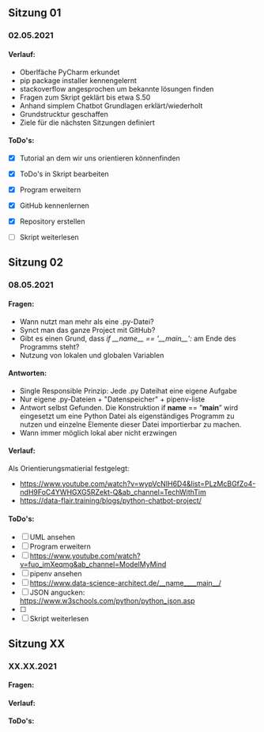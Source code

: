 ## Sitzung 01 
### 02.05.2021

#### Verlauf:
* Oberlfäche PyCharm erkundet
* pip package installer kennengelernt
* stackoverflow angesprochen um bekannte lösungen finden
* Fragen zum Skript geklärt bis etwa S.50
* Anhand simplem Chatbot Grundlagen erklärt/wiederholt
* Grundstrucktur geschaffen
* Ziele für die nächsten Sitzungen definiert

#### ToDo's:
- [x] Tutorial an dem wir uns orientieren könnenfinden
- [x] ToDo's in Skript bearbeiten
- [x] Program erweitern 
- [x] GitHub kennenlernen
- [x] Repository erstellen
- [ ] Skript weiterlesen


## Sitzung 02
### 08.05.2021
#### Fragen:
* Wann nutzt man mehr als eine .py-Datei?
* Synct man das ganze Project mit GitHub?
* Gibt es einen Grund, dass *if \_\_name\_\_ == '\_\_main\_\_':* am Ende des Programms steht?
* Nutzung von lokalen und globalen Variablen
#### Antworten:
* Single Responsible Prinzip: Jede .py Dateihat eine eigene Aufgabe
* Nur eigene .py-Dateien + "Datenspeicher" + pipenv-liste
* Antwort selbst Gefunden. Die Konstruktion if __name__ == ”__main__” wird eingesetzt um eine Python Datei als eigenständiges Programm zu nutzen und einzelne Elemente dieser Datei importierbar zu machen.
* Wann immer möglich lokal aber nicht erzwingen
#### Verlauf:

Als Orientierungsmatierial festgelegt:
* https://www.youtube.com/watch?v=wypVcNIH6D4&list=PLzMcBGfZo4-ndH9FoC4YWHGXG5RZekt-Q&ab_channel=TechWithTim
* https://data-flair.training/blogs/python-chatbot-project/

#### ToDo's:
- [ ] UML ansehen
- [ ] Program erweitern 
- [ ] https://www.youtube.com/watch?v=fuo_imXeqmg&ab_channel=ModelMyMind
- [ ] pipenv ansehen
- [ ] https://www.data-science-architect.de/__name____main__/
- [ ] JSON angucken: https://www.w3schools.com/python/python_json.asp
- [ ] 
- [ ] Skript weiterlesen

## Sitzung XX
### XX.XX.2021
#### Fragen:
#### Verlauf:
#### ToDo's:
